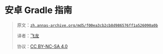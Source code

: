 # 安卓 Gradle 指南

> 原文：[`zh.annas-archive.org/md5/f00ea3cb2cb8d986576ff1a526090a0b`](https://zh.annas-archive.org/md5/f00ea3cb2cb8d986576ff1a526090a0b)
> 
> 译者：[飞龙](https://github.com/wizardforcel)
> 
> 协议：[CC BY-NC-SA 4.0](http://creativecommons.org/licenses/by-nc-sa/4.0/)